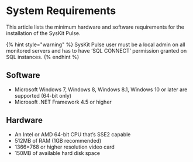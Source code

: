 # System Requirements

This article lists the minimum hardware and software requirements for the installation of the SysKit Pulse.

{% hint style="warning" %}
SysKit Pulse user must be a local admin on all monitored servers and has to have ‘SQL CONNECT’ permission granted on SQL instances.
{% endhint %}

## Software

* Microsoft Windows 7, Windows 8, Windows 8.1, Windows 10 or later are supported \(64-bit only\)
* Microsoft .NET Framework 4.5 or higher

## Hardware

* An Intel or AMD 64-bit CPU that’s SSE2 capable
* 512MB of RAM \(1GB recommended\)
* 1366×768 or higher resolution video card
* 150MB of available hard disk space

